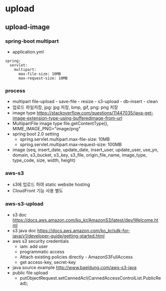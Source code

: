 # upload

<!--
description = note
tag = programming, java, spring
-->

## upload-image

### spring-boot multipart
- application.yml
```
spring:
  servlet:
    multipart:
      max-file-size: 10MB
      max-request-size: 10MB
```

### process
- multipart file-upload - save-file - resize - s3-upload - db-insert - clean
- 업로드 파일저장, jpg: jpg 저장, bmp, gif, png: png 저장
- image type https://stackoverflow.com/questions/11447035/java-get-image-extension-type-using-bufferedimage-from-url
- MultipartFile image type file.getContentType(), MIME_IMAGE_PNG="image/png"
- spring boot 2.0 setting
  - spring.servlet.multipart.max-file-size: 10MB
  - spring.servlet.multipart.max-request-size: 100MB
- image (seq, insert_date, update_date, insert_user, update_user, use_yn, domain, s3_bucket, s3_key, s3_file, origin_file_name, image_type, type_code, size, width, height)

### aws-s3
- s3에 업로드 하여 static website hosting
- CloudFront 기능 사용 별도

### aws-s3-upload
- s3 doc https://docs.aws.amazon.com/ko_kr/AmazonS3/latest/dev/Welcome.html
- s3 java doc https://docs.aws.amazon.com/ko_kr/sdk-for-java/v1/developer-guide/getting-started.html
- aws s3 security credentials
  - iam: add user
  - programmatic access
  - Attach existing policies directly - AmazonS3FullAccess
  - get access-key, secret-key
- java source example http://www.baeldung.com/aws-s3-java
- public file upload
  - putObjectRequest.setCannedAcl(CannedAccessControlList.PublicRead);
